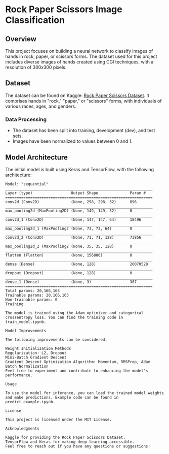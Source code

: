 # Rock Paper Scissors Image Classification

## Overview

This project focuses on building a neural network to classify images of hands in rock, paper, or scissors forms. The dataset used for this project includes diverse images of hands created using CGI techniques, with a resolution of 300x300 pixels.

## Dataset

The dataset can be found on Kaggle: [Rock Paper Scissors Dataset](https://www.kaggle.com/datasets/sanikamal/rock-paper-scissors-dataset). It comprises hands in "rock," "paper," or "scissors" forms, with individuals of various races, ages, and genders.

### Data Processing

- The dataset has been split into training, development (dev), and test sets.
- Images have been normalized to values between 0 and 1.

## Model Architecture

The initial model is built using Keras and TensorFlow, with the following architecture:

```plaintext
Model: "sequential"
_________________________________________________________________
Layer (type)                 Output Shape              Param #   
=================================================================
conv2d (Conv2D)              (None, 298, 298, 32)      896       
_________________________________________________________________
max_pooling2d (MaxPooling2D) (None, 149, 149, 32)      0         
_________________________________________________________________
conv2d_1 (Conv2D)            (None, 147, 147, 64)      18496     
_________________________________________________________________
max_pooling2d_1 (MaxPooling2 (None, 73, 73, 64)        0         
_________________________________________________________________
conv2d_2 (Conv2D)            (None, 71, 71, 128)       73856     
_________________________________________________________________
max_pooling2d_2 (MaxPooling2 (None, 35, 35, 128)       0         
_________________________________________________________________
flatten (Flatten)            (None, 156800)            0         
_________________________________________________________________
dense (Dense)                (None, 128)               20070528  
_________________________________________________________________
dropout (Dropout)            (None, 128)               0         
_________________________________________________________________
dense_1 (Dense)              (None, 3)                 387       
=================================================================
Total params: 20,166,163
Trainable params: 20,166,163
Non-trainable params: 0
Training

The model is trained using the Adam optimizer and categorical crossentropy loss. You can find the training code in train_model.ipynb.

Model Improvements

The following improvements can be considered:

Weight Initialization Methods
Regularization: L2, Dropout
Mini-Batch Gradient Descent
Gradient Descent Optimization Algorithm: Momentum, RMSProp, Adam
Batch Normalization
Feel free to experiment and contribute to enhancing the model's performance.

Usage

To use the model for inference, you can load the trained model weights and make predictions. Example code can be found in predict_example.ipynb.

License

This project is licensed under the MIT License.

Acknowledgments

Kaggle for providing the Rock Paper Scissors Dataset.
TensorFlow and Keras for making deep learning accessible.
Feel free to reach out if you have any questions or suggestions!
